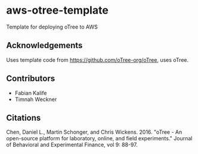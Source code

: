 # aws-otree-template
Template for deploying oTree to AWS


## Acknowledgements

Uses template code from https://github.com/oTree-org/oTree, uses oTree.

## Contributors

- Fabian Kalife
- Timnah Weckner

## Citations

Chen, Daniel L., Martin Schonger, and Chris Wickens.
2016. "oTree - An open-source platform for laboratory, online, and field experiments."
Journal of Behavioral and Experimental Finance, vol 9: 88-97.
